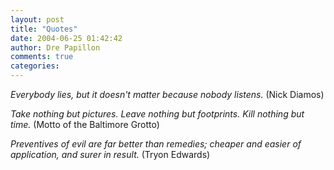 ```yaml
---
layout: post
title: "Quotes"
date: 2004-06-25 01:42:42
author: Dre Papillon
comments: true
categories: 
---
```



*Everybody lies, but it doesn't matter because nobody listens.*  (Nick Diamos)

*Take nothing but pictures. Leave nothing but footprints. Kill nothing but time.*  (Motto of the Baltimore Grotto) 

*Preventives of evil are far better than remedies; cheaper and easier of application, and surer in result.*  (Tryon Edwards) 